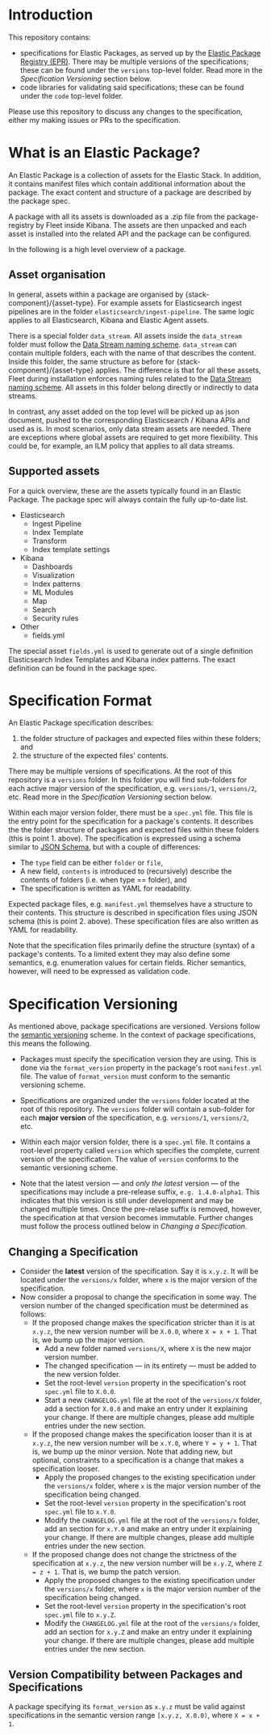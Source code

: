 # Introduction

This repository contains:
* specifications for Elastic Packages, as served up by the [Elastic Package Registry (EPR)](https://github.com/elastic/package-registry). There may be multiple versions of the specifications; these can be found under the `versions` top-level folder. Read more in the _Specification Versioning_ section below.
* code libraries for validating said specifications; these can be found under the `code` top-level folder.

Please use this repository to discuss any changes to the specification, either my making issues or PRs to the specification.

# What is an Elastic Package?

An Elastic Package is a collection of assets for the Elastic Stack. In addition, it contains manifest files which contain additional information about the package. The exact content and structure of a package are described by the package spec.

A package with all its assets is downloaded as a .zip file from the package-registry by Fleet inside Kibana. The assets are then unpacked and each asset is installed into the related API and the package can be configured.

In the following is a high level overview of a package.

## Asset organisation

In general, assets within a package are organised by {stack-component}/{asset-type}. For example assets for Elasticsearch ingest pipelines are in the folder `elasticsearch/ingest-pipeline`. The same logic applies to all Elasticsearch, Kibana and Elastic Agent assets.

There is a special folder `data_stream`. All assets inside the `data_stream` folder must follow the [Data Stream naming scheme](https://www.elastic.co/blog/an-introduction-to-the-elastic-data-stream-naming-scheme). `data_stream` can contain multiple folders, each with the name of that describes the content. Inside this folder, the same structure as before for {stack-component}/{asset-type} applies. The difference is that for all these assets, Fleet during installation enforces naming rules related to the [Data Stream naming scheme](https://www.elastic.co/blog/an-introduction-to-the-elastic-data-stream-naming-scheme). All assets in this folder belong directly or indirectly to data streams.

In contrast, any asset added on the top level will be picked up as json document, pushed to the corresponding Elasticsearch / Kibana APIs and used as is. In most scenarios, only data stream assets are needed. There are exceptions where global assets are required to get more flexibility. This could be, for example, an ILM policy that applies to all data streams.

## Supported assets

For a quick overview, these are the assets typically found in an Elastic Package. The package spec will always contain the fully up-to-date list.

* Elasticsearch
  * Ingest Pipeline
  * Index Template
  * Transform
  * Index template settings
* Kibana
  * Dashboards
  * Visualization
  * Index patterns
  * ML Modules
  * Map
  * Search
  * Security rules
* Other
  * fields.yml

The special asset `fields.yml` is used to generate out of a single definition Elasticsearch Index Templates and Kibana index patterns. The exact definition can be found in the package spec.


# Specification Format

An Elastic Package specification describes:
1. the folder structure of packages and expected files within these folders; and
2. the structure of the expected files' contents.

There may be multiple versions of specifications. At the root of this repository is a `versions` folder. In this folder you will find sub-folders for each active major version of the specification, e.g. `versions/1`, `versions/2`, etc. Read more in the _Specification Versioning_ section below.

Within each major version folder, there must be a `spec.yml` file. This file is the entry point for the specification for a package's contents. It describes the the folder structure of packages and expected files within these folders (this is point 1. above). The specification is expressed using a schema similar to [JSON Schema](https://json-schema.org/), but with a couple of differences:
- The `type` field can be either `folder` or `file`,
- A new field, `contents` is introduced to (recursively) describe the contents of folders (i.e. when type == folder), and
- The specification is written as YAML for readability.

Expected package files, e.g. `manifest.yml` themselves have a structure to their contents. This structure is described in specification files using JSON schema (this is point 2. above). These specification files are also written as YAML for readability.

Note that the specification files primarily define the structure (syntax) of a package's contents. To a limited extent they may also define some semantics, e.g. enumeration values for certain fields. Richer semantics, however, will need to be expressed as validation code.

# Specification Versioning

As mentioned above, package specifications are versioned. Versions follow the [semantic versioning](https://semver.org/) scheme. In the context of package specifications, this means the following.

* Packages must specify the specification version they are using. This is done via the `format_version` property in the package's root `manifest.yml` file. The value of `format_version` must conform to the semantic versioning scheme.

* Specifications are organized under the `versions` folder located at the root of this repository. The `versions` folder will contain a sub-folder for each **major version** of the specification, e.g. `versions/1`, `versions/2`, etc.

* Within each major version folder, there is a `spec.yml` file. It contains a root-level property called `version` which specifies the complete, current version of the specification. The value of `version` conforms to the semantic versioning scheme.

* Note that the latest version — and _only the latest_ version — of the specifications  may include a pre-release suffix, `e.g. 1.4.0-alpha1`. This indicates that this version is still under development and may be changed multiple times. Once the pre-relase suffix is removed, however, the specification at that version becomes immutable. Further changes must follow the process outlined below in _Changing a Specification_.

## Changing a Specification

* Consider the **latest** version of the specification. Say it is `x.y.z`. It will be located under the `versions/x` folder, where `x` is the major version of the specification.
* Now consider a proposal to change the specification in some way. The version number of the changed specification must be determined as follows:
  * If the proposed change makes the specification stricter than it is at `x.y.z`, the new version number will be `X.0.0`, where `X = x + 1`. That is, we bump up the major version. 
     * Add a new folder named `versions/X`, where `X` is the new major version number. 
     * The changed specification — in its entirety — must be added to the new version folder. 
     * Set the root-level `version` property in the specification's root `spec.yml` file to `X.0.0`.
     * Start a new `CHANGELOG.yml` file at the root of the `versions/X` folder, add a section for `X.0.0` and make an entry under it explaining your change. If there are multiple changes, please add multiple entries under the new section.
  * If the proposed change makes the specification looser than it is at `x.y.z`, the new version number will be `x.Y.0`, where `Y = y + 1`. That is, we bump up the minor version. Note that adding new, but optional, constraints to a specification is a change that makes a specification looser.
     * Apply the proposed changes to the existing specification under the `versions/x` folder, where `x` is the major version number of the specification being changed. 
     * Set the root-level `version` property in the specification's root `spec.yml` file to `x.Y.0`.
     * Modify the `CHANGELOG.yml` file at the root of the `versions/x` folder, add an section for `x.Y.0` and make an entry under it explaining your change. If there are multiple changes, please add multiple entries under the new section.
  * If the proposed change does not change the strictness of the specification at `x.y.z`, the new version number will be `x.y.Z`, where `Z = z + 1`. That is, we bump the patch version.
     * Apply the proposed changes to the existing specification under the `versions/x` folder, where `x` is the major version number of the specification being changed. 
     * Set the root-level `version` property in the specification's root `spec.yml` file to `x.y.Z`.
     * Modify the `CHANGELOG.yml` file at the root of the `versions/x` folder, add an section for `x.y.Z` and make an entry under it explaining your change. If there are multiple changes, please add multiple entries under the new section.

## Version Compatibility between Packages and Specifications

A package specifying its `format_version` as `x.y.z` must be valid against specifications in the semantic version range `[x.y.z, X.0.0)`, where `X = x + 1`.
